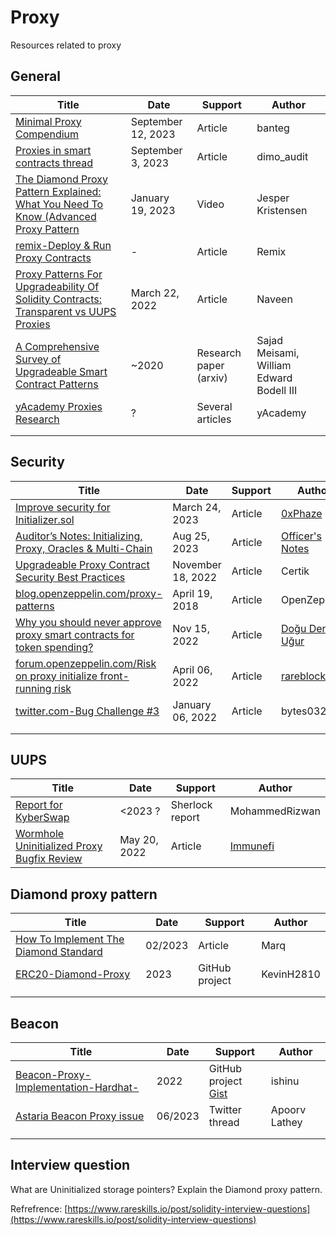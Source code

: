 # Proxy

Resources related to proxy

## General

| Title                                                        | Date               | Support                 | Author                                   |
| ------------------------------------------------------------ | ------------------ | ----------------------- | ---------------------------------------- |
| [Minimal Proxy Compendium](https://banteg.xyz/posts/minimal-proxies/) | September 12, 2023 | Article                 | banteg                                   |
| [Proxies in smart contracts thread](https://twitter.com/dimo_audit/status/1698324235595260398) | September 3, 2023  | Article                 | dimo_audit                               |
| [The Diamond Proxy Pattern Explained:  What You Need To Know (Advanced Proxy Pattern](https://www.youtube.com/watch?v=IoWe6VIctJQ) | January 19, 2023   | Video                   | Jesper Kristensen                        |
| [remix-Deploy & Run Proxy Contracts](https://remix-ide.readthedocs.io/en/latest/run_proxy_contracts.html) | -                  | Article                 | Remix                                    |
| [Proxy Patterns For Upgradeability Of Solidity Contracts: Transparent vs UUPS Proxies](https://mirror.xyz/0xB38709B8198d147cc9Ff9C133838a044d78B064B/M7oTptQkBGXxox-tk9VJjL66E1V8BUF0GF79MMK4YG0) | March 22, 2022     | Article                 | Naveen                                   |
| [A Comprehensive Survey of Upgradeable Smart Contract Patterns](https://arxiv.org/pdf/2304.03405.pdf) | ~2020              | Research  paper (arxiv) | Sajad Meisami, William Edward Bodell III |
| [yAcademy Proxies Research](https://proxies.yacademy.dev)    | ?                  | Several articles        | yAcademy                                 |
|                                                              |                    |                         |                                          |
|                                                              |                    |                         |                                          |



## Security

| Title                                                        | Date              | Support | Author                                                    |
| ------------------------------------------------------------ | ----------------- | ------- | --------------------------------------------------------- |
| [Improve security for Initializer.sol](https://banteg.xyz/posts/minimal-proxies/) | March 24, 2023    | Article | [0xPhaze](https://github.com/0xPhaze)                     |
| [Auditor’s Notes: Initializing, Proxy, Oracles & Multi-Chain](https://blog.pessimistic.io/auditors-notes-initializing-proxy-oracles-multi-chain-e314ec0694b2) | Aug 25, 2023      | Article | [Officer's Notes](https://officercia.medium.com/)         |
| [Upgradeable Proxy Contract Security Best Practices](https://www.certik.com/resources/blog/FnfYrOCsy3MG9s9gixfbJ-upgradeable-proxy-contract-security-best-practices) | November 18, 2022 | Article | Certik                                                    |
| [blog.openzeppelin.com/proxy-patterns](https://blog.openzeppelin.com/proxy-patterns) | April 19, 2018    | Article | OpenZeppelin                                              |
| [Why you should never approve proxy smart contracts for token spending?](https://medium.com/easyblock-blockchain-technology-blog/why-you-should-never-approve-proxy-smart-contracts-for-token-spending-3797e542113b) | Nov 15, 2022      | Article | [Doğu Deniz Uğur](https://medium.com/@dogudenizugur)      |
| [forum.openzeppelin.com/Risk on proxy initialize front-running risk](https://forum.openzeppelin.com/t/risk-on-proxy-initialize-front-running-risk/27280/1) | April 06, 2022    | Article | [rareblocks](https://forum.openzeppelin.com/u/rareblocks) |
| [twitter.com-Bug Challenge #3](https://twitter.com/bytes032/status/1611346854070861824) | January 06, 2022  | Article | bytes032                                                  |
|                                                              |                   |         |                                                           |
|                                                              |                   |         |                                                           |



## UUPS

| Title                                                        | Date         | Support         | Author                                   |
| ------------------------------------------------------------ | ------------ | --------------- | ---------------------------------------- |
| [Report for KyberSwap](https://audits.sherlock.xyz/contests/103/report) | <2023 ?      | Sherlock report | MohammedRizwan                           |
| [Wormhole Uninitialized Proxy Bugfix Review](https://medium.com/immunefi/wormhole-uninitialized-proxy-bugfix-review-90250c41a43a) | May 20, 2022 | Article         | [Immunefi](https://medium.com/@immunefi) |

## Diamond proxy pattern

| Title                                                        | Date    | Support        | Author     |
| ------------------------------------------------------------ | ------- | -------------- | ---------- |
| [How To Implement The Diamond Standard](https://medium.com/@MarqyMarq/how-to-implement-the-diamond-standard-69e87dae44e6) | 02/2023 | Article        | Marq       |
| [ERC20-Diamond-Proxy](https://github.com/KevinH2810/ERC20-Diamond-Proxy) | 2023    | GitHub project | KevinH2810 |
|                                                              |         |                |            |
|                                                              |         |                |            |

## Beacon

| Title                                                        | Date    | Support                                                      | Author        |
| ------------------------------------------------------------ | ------- | ------------------------------------------------------------ | ------------- |
| [Beacon-Proxy-Implementation-Hardhat-](https://github.com/ishinu/Beacon-Proxy-Implementation-Hardhat-) | 2022    | GitHub project<br />[Gist](https://gist.github.com/yurenju/ef4c901a48c523ac74bf942b50ab5108) | ishinu        |
| [Astaria Beacon Proxy issue](https://twitter.com/apoorvlathey/status/1671308180545241088) | 06/2023 | Twitter thread                                               | Apoorv Lathey |
|                                                              |         |                                                              |               |
|                                                              |         |                                                              |               |

## Interview question

What are Uninitialized storage pointers?
Explain the Diamond proxy pattern.

Refrefrence: [https://www.rareskills.io/post/solidity-interview-questions](https://www.rareskills.io/post/solidity-interview-questions)

